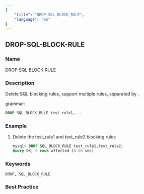 ```yaml
---
{
    "title": "DROP SQL_BLOCK_RULE",
    "language": "en"
}
---
```


<!--
Licensed to the Apache Software Foundation (ASF) under one
or more contributor license agreements.  See the NOTICE file
distributed with this work for additional information
regarding copyright ownership.  The ASF licenses this file
to you under the Apache License, Version 2.0 (the
"License"); you may not use this file except in compliance
with the License.  You may obtain a copy of the License at

  http://www.apache.org/licenses/LICENSE-2.0

Unless required by applicable law or agreed to in writing,
software distributed under the License is distributed on an
"AS IS" BASIS, WITHOUT WARRANTIES OR CONDITIONS OF ANY
KIND, either express or implied.  See the License for the
specific language governing permissions and limitations
under the License.
-->

## DROP-SQL-BLOCK-RULE

### Name

DROP SQL BLOCK RULE

### Description

Delete SQL blocking rules, support multiple rules, separated by ,

grammar:

```sql
DROP SQL_BLOCK_RULE test_rule1,...
```

### Example

1. Delete the test_rule1 and test_rule2 blocking rules

    ```sql
    mysql> DROP SQL_BLOCK_RULE test_rule1,test_rule2;
    Query OK, 0 rows affected (0.00 sec)
    ```

### Keywords

```text
DROP, SQL_BLOCK_RULE
```

### Best Practice
